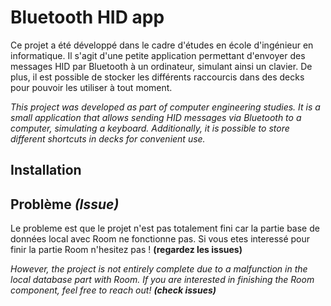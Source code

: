 #  Bluetooth HID app

Ce projet a été développé dans le cadre d'études en école d'ingénieur en informatique. Il s'agit d'une petite application permettant d'envoyer des messages HID par Bluetooth à un ordinateur, simulant ainsi un clavier. De plus, il est possible de stocker les différents raccourcis dans des decks pour pouvoir les utiliser à tout moment.

*This project was developed as part of computer engineering studies. It is a small application that allows sending HID messages via Bluetooth to a computer, simulating a keyboard. Additionally, it is possible to store different shortcuts in decks for convenient use.*

##  Installation

##  Problème *(Issue)*

Le probleme est que le projet n'est pas totalement fini car la partie base de données local avec Room ne fonctionne pas. Si vous etes interessé pour finir la partie Room n'hesitez pas ! **(regardez les issues)**

*However, the project is not entirely complete due to a malfunction in the local database part with Room. If you are interested in finishing the Room component, feel free to reach out!* ***(check issues)***
